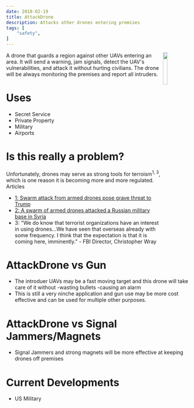 ```yaml
---
date: 2018-02-19
title: AttackDrone
description: Attacks other drones entering premises
tags: [
    "safety",
]
---
```


<img align="right" src="https://i.imgur.com/p8jenZt.png" style="width: 15%;">

A drone that guards a region against other UAVs entering an area. It will send a warning, jam signals, detect the UAV's vulnerabilities, and attack it without hurting civilians. The drone will be always monitoring the premises and report all intruders. 

# Uses
- Secret Service
- Private Property
- Military
- Airports

# Is this really a problem?
Unfortunately, drones may serve as strong tools for terroism<sup>1, 3</sup>, which is one reason it is becoming more and more regulated. 
Articles
- [1: Swarm attack from armed drones pose grave threat to Trump](http://www.washingtonexaminer.com/swarm-attack-from-armed-drones-pose-grave-threat-to-trump/article/2635455)
- [2: A swarm of armed drones attacked a Russian military base in Syria](https://www.cnbc.com/2018/01/11/swarm-of-armed-diy-drones-attacks-russian-military-base-in-syria.html)
- 3: "We do know that terrorist organizations have an interest in using drones...We have seen that overseas already with some frequency. I think that the expectation is that it is coming here, imminently." - FBI Director, Christopher Wray

# AttackDrone vs Gun
- The introduer UAVs may be a fast moving target and this drone will take care of it without
  -wasting bullets
  -causing an alarm
- This is still a very ninche application and gun use may be more cost effective and can be used for multiple other purposes.

# AttackDrone vs Signal Jammers/Magnets
- Signal Jammers and strong magnets will be more effective at keeping drones off premises 

# Current Developments
- US Military
